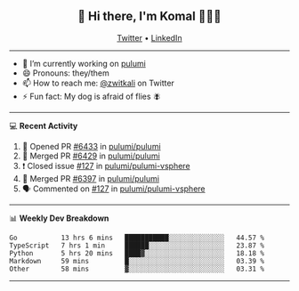 <h2 align="center"> 👋 Hi there, I'm Komal 🧑🏾‍💻 </h2>
<p align="center">
    <a href="https://twitter.com/zwitkali">Twitter</a> •
    <a href="https://www.linkedin.com/in/komal-ali/">LinkedIn</a>
</p>

--------

- 🔭 I’m currently working on [pulumi](https://github.com/pulumi/pulumi)
- 😄 Pronouns: they/them
- 📫 How to reach me: [@zwitkali](https://twitter.com/zwitkali) on Twitter
- ⚡ Fun fact: My dog is afraid of flies 🪰

--------
💻 **Recent Activity**

<!--START_SECTION:activity-->
1. 💪 Opened PR [#6433](https://github.com/pulumi/pulumi/pull/6433) in [pulumi/pulumi](https://github.com/pulumi/pulumi)
2. 🎉 Merged PR [#6429](https://github.com/pulumi/pulumi/pull/6429) in [pulumi/pulumi](https://github.com/pulumi/pulumi)
3. ❗️ Closed issue [#127](https://github.com/pulumi/pulumi-vsphere/issues/127) in [pulumi/pulumi-vsphere](https://github.com/pulumi/pulumi-vsphere)
4. 🎉 Merged PR [#6397](https://github.com/pulumi/pulumi/pull/6397) in [pulumi/pulumi](https://github.com/pulumi/pulumi)
5. 🗣 Commented on [#127](https://github.com/pulumi/pulumi-vsphere/issues/127) in [pulumi/pulumi-vsphere](https://github.com/pulumi/pulumi-vsphere)
<!--END_SECTION:activity-->

--------

📊 **Weekly Dev Breakdown**
<!--START_SECTION:waka-->
```text
Go           13 hrs 6 mins   ███████████░░░░░░░░░░░░░░   44.57 % 
TypeScript   7 hrs 1 min     ██████░░░░░░░░░░░░░░░░░░░   23.87 % 
Python       5 hrs 20 mins   ████▓░░░░░░░░░░░░░░░░░░░░   18.18 % 
Markdown     59 mins         █░░░░░░░░░░░░░░░░░░░░░░░░   03.39 % 
Other        58 mins         ▓░░░░░░░░░░░░░░░░░░░░░░░░   03.31 % 
```
<!--END_SECTION:waka-->

--------